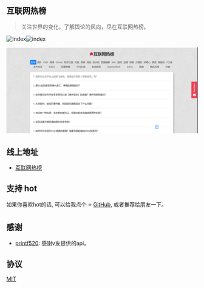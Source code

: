 ## 互联网热榜

> 关注世界的变化，了解舆论的风向，尽在互联网热榜。

![index](https://camo.githubusercontent.com/8f697c48adc5026cc6d83dd45e42b9b93ee1803c/68747470733a2f2f696d672e736869656c64732e696f2f62616467652f636f6e747269627574696f6e732d77656c636f6d652d627269676874677265656e2e737667)![index](https://camo.githubusercontent.com/3ccf4c50a1576b0dd30b286717451fa56b783512/68747470733a2f2f696d672e736869656c64732e696f2f62616467652f4c6963656e73652d4d49542d79656c6c6f772e737667)

![index](./src/common/zhihu.png)


## 线上地址

* [互联网热榜](https://www.telami.cn/hot/)


## 支持 hot

如果你喜欢hot的话, 可以给我点个 ⭐ [GitHub](https://github.com/telami/hot), 或者推荐给朋友一下。

## 感谢

* [printf520](https://www.printf520.com/hot.html): 感谢v友提供的api。

## 协议

[MIT](./LICENSE)
